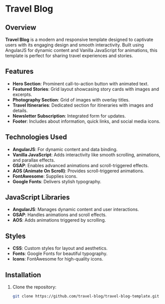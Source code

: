 # Travel Blog

## Overview

**Travel Blog** is a modern and responsive template designed to captivate users with its engaging design and smooth interactivity. Built using AngularJS for dynamic content and Vanilla JavaScript for animations, this template is perfect for sharing travel experiences and stories.

## Features

- **Hero Section**: Prominent call-to-action button with animated text.  
- **Featured Stories**: Grid layout showcasing story cards with images and excerpts.  
- **Photography Section**: Grid of images with overlay titles.  
- **Travel Itineraries**: Dedicated section for itineraries with images and details.  
- **Newsletter Subscription**: Integrated form for updates.  
- **Footer**: Includes about information, quick links, and social media icons.  

## Technologies Used

- **AngularJS**: For dynamic content and data binding.  
- **Vanilla JavaScript**: Adds interactivity like smooth scrolling, animations, and parallax effects.  
- **GSAP**: Enables advanced animations and scroll-triggered effects.  
- **AOS (Animate On Scroll)**: Provides scroll-triggered animations.  
- **FontAwesome**: Supplies icons.  
- **Google Fonts**: Delivers stylish typography.  

## JavaScript Libraries

- **AngularJS**: Manages dynamic content and user interactions.  
- **GSAP**: Handles animations and scroll effects.  
- **AOS**: Adds animations triggered by scrolling.  

## Styles

- **CSS**: Custom styles for layout and aesthetics.  
- **Fonts**: Google Fonts for beautiful typography.  
- **Icons**: FontAwesome for high-quality icons.  

## Installation

1. Clone the repository:
   ```bash
   git clone https://github.com/travel-blog/travel-blog-template.git
